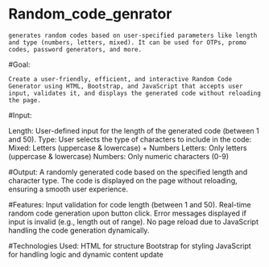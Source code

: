 # Random_code_genrator
```
generates random codes based on user-specified parameters like length and type (numbers, letters, mixed). It can be used for OTPs, promo codes, password generators, and more.
```

#Goal:
```
Create a user-friendly, efficient, and interactive Random Code Generator using HTML, Bootstrap, and JavaScript that accepts user input, validates it, and displays the generated code without reloading the page.
```
#Input:

Length: User-defined input for the length of the generated code (between 1 and 50).
Type: User selects the type of characters to include in the code:
    Mixed: Letters (uppercase & lowercase) + Numbers
    Letters: Only letters (uppercase & lowercase)
    Numbers: Only numeric characters (0-9)

#Output:
A randomly generated code based on the specified length and character type.
The code is displayed on the page without reloading, ensuring a smooth user experience.

#Features:
Input validation for code length (between 1 and 50).
Real-time random code generation upon button click.
Error messages displayed if input is invalid (e.g., length out of range).
No page reload due to JavaScript handling the code generation dynamically.

#Technologies Used:
HTML for structure
Bootstrap for styling
JavaScript for handling logic and dynamic content update

